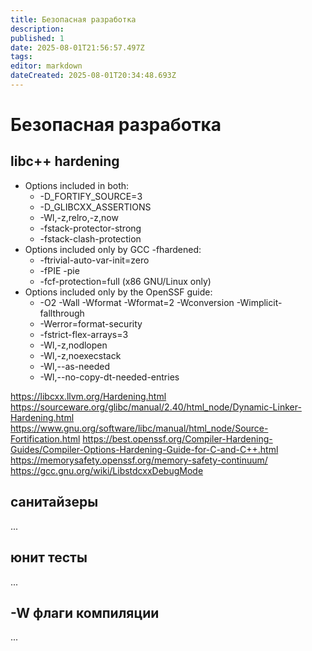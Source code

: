 ```yaml
---
title: Безопасная разработка
description: 
published: 1
date: 2025-08-01T21:56:57.497Z
tags: 
editor: markdown
dateCreated: 2025-08-01T20:34:48.693Z
---
```


# Безопасная разработка

## libc++ hardening

- Options included in both:
  - -D_FORTIFY_SOURCE=3
  - -D_GLIBCXX_ASSERTIONS
  - -Wl,-z,relro,-z,now
  - -fstack-protector-strong
  - -fstack-clash-protection
- Options included only by GCC -fhardened:
  - -ftrivial-auto-var-init=zero
  - -fPIE -pie
  - -fcf-protection=full (x86 GNU/Linux only)
- Options included only by the OpenSSF guide:
  - -O2 -Wall -Wformat -Wformat=2 -Wconversion -Wimplicit-fallthrough
  - -Werror=format-security
  - -fstrict-flex-arrays=3
  - -Wl,-z,nodlopen
  - -Wl,-z,noexecstack
  - -Wl,--as-needed
  - -Wl,--no-copy-dt-needed-entries


https://libcxx.llvm.org/Hardening.html
https://sourceware.org/glibc/manual/2.40/html_node/Dynamic-Linker-Hardening.html
https://www.gnu.org/software/libc/manual/html_node/Source-Fortification.html
https://best.openssf.org/Compiler-Hardening-Guides/Compiler-Options-Hardening-Guide-for-C-and-C++.html
https://memorysafety.openssf.org/memory-safety-continuum/
https://gcc.gnu.org/wiki/LibstdcxxDebugMode

## санитайзеры

...

## юнит тесты

...

## -W флаги компиляции

...


